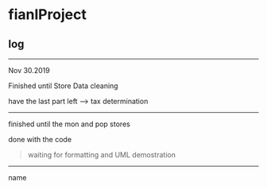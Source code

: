 # fianlProject

## log 
---

Nov 30.2019

Finished until Store Data cleaning

have the last part left --> tax determination

---

finished until the mon and pop stores


done with the code 

> waiting for formatting and UML demostration


---

name

